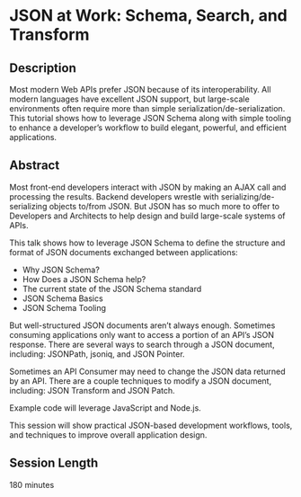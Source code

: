 JSON at Work: Schema, Search, and Transform
===========================================

## Description
Most modern Web APIs prefer JSON because of its interoperability. All modern languages have excellent JSON support, but large-scale environments often require more than simple serialization/de-serialization. This tutorial shows how to leverage JSON Schema along with simple tooling to enhance a developer’s workflow to build elegant, powerful, and efficient applications.

## Abstract
Most front-end developers interact with JSON by making an AJAX call and processing the results. Backend developers wrestle with serializing/de-serializing objects to/from JSON. But JSON has so much more to offer to Developers and Architects to help design and build large-scale systems of APIs.

This talk shows how to leverage JSON Schema to define the structure and format of JSON documents exchanged between applications:
* Why JSON Schema?
* How Does a JSON Schema help?
* The current state of the JSON Schema standard
* JSON Schema Basics
* JSON Schema Tooling

But well-structured JSON documents aren’t always enough. Sometimes consuming applications only want to access a portion of an API’s JSON response. There are several ways to search through a JSON document, including: JSONPath, jsoniq, and JSON Pointer.

Sometimes an API Consumer may need to change the JSON data returned by an API. There are a couple techniques to modify a JSON document, including: JSON Transform and JSON Patch.

Example code will leverage JavaScript and Node.js.

This session will show practical JSON-based development workflows, tools, and techniques to improve overall application design.

## Session Length
180 minutes
